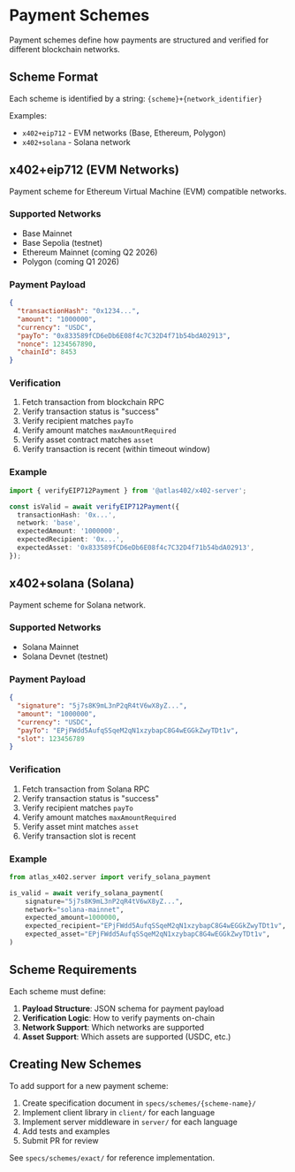 # Payment Schemes

Payment schemes define how payments are structured and verified for different blockchain networks.

## Scheme Format

Each scheme is identified by a string: `{scheme}+{network_identifier}`

Examples:
- `x402+eip712` - EVM networks (Base, Ethereum, Polygon)
- `x402+solana` - Solana network

## x402+eip712 (EVM Networks)

Payment scheme for Ethereum Virtual Machine (EVM) compatible networks.

### Supported Networks

- Base Mainnet
- Base Sepolia (testnet)
- Ethereum Mainnet (coming Q2 2026)
- Polygon (coming Q1 2026)

### Payment Payload

```json
{
  "transactionHash": "0x1234...",
  "amount": "1000000",
  "currency": "USDC",
  "payTo": "0x833589fCD6eDb6E08f4c7C32D4f71b54bdA02913",
  "nonce": 1234567890,
  "chainId": 8453
}
```

### Verification

1. Fetch transaction from blockchain RPC
2. Verify transaction status is "success"
3. Verify recipient matches `payTo`
4. Verify amount matches `maxAmountRequired`
5. Verify asset contract matches `asset`
6. Verify transaction is recent (within timeout window)

### Example

```typescript
import { verifyEIP712Payment } from '@atlas402/x402-server';

const isValid = await verifyEIP712Payment({
  transactionHash: '0x...',
  network: 'base',
  expectedAmount: '1000000',
  expectedRecipient: '0x...',
  expectedAsset: '0x833589fCD6eDb6E08f4c7C32D4f71b54bdA02913',
});
```

## x402+solana (Solana)

Payment scheme for Solana network.

### Supported Networks

- Solana Mainnet
- Solana Devnet (testnet)

### Payment Payload

```json
{
  "signature": "5j7s8K9mL3nP2qR4tV6wX8yZ...",
  "amount": "1000000",
  "currency": "USDC",
  "payTo": "EPjFWdd5AufqSSqeM2qN1xzybapC8G4wEGGkZwyTDt1v",
  "slot": 123456789
}
```

### Verification

1. Fetch transaction from Solana RPC
2. Verify transaction status is "success"
3. Verify recipient matches `payTo`
4. Verify amount matches `maxAmountRequired`
5. Verify asset mint matches `asset`
6. Verify transaction slot is recent

### Example

```python
from atlas_x402.server import verify_solana_payment

is_valid = await verify_solana_payment(
    signature="5j7s8K9mL3nP2qR4tV6wX8yZ...",
    network="solana-mainnet",
    expected_amount=1000000,
    expected_recipient="EPjFWdd5AufqSSqeM2qN1xzybapC8G4wEGGkZwyTDt1v",
    expected_asset="EPjFWdd5AufqSSqeM2qN1xzybapC8G4wEGGkZwyTDt1v",
)
```

## Scheme Requirements

Each scheme must define:

1. **Payload Structure**: JSON schema for payment payload
2. **Verification Logic**: How to verify payments on-chain
3. **Network Support**: Which networks are supported
4. **Asset Support**: Which assets are supported (USDC, etc.)

## Creating New Schemes

To add support for a new payment scheme:

1. Create specification document in `specs/schemes/{scheme-name}/`
2. Implement client library in `client/` for each language
3. Implement server middleware in `server/` for each language
4. Add tests and examples
5. Submit PR for review

See `specs/schemes/exact/` for reference implementation.

